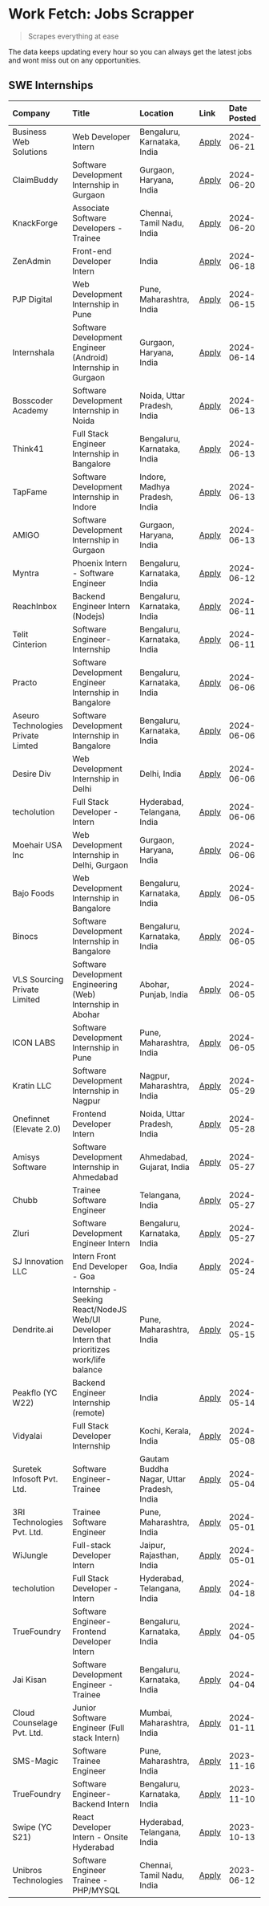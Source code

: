 # Work Fetch: Jobs Scrapper
> Scrapes everything at ease

The data keeps updating every hour so you can always get the latest jobs and wont miss out on any opportunities.

## SWE Internships
<!--START_SECTION:workfetch-->
| Company                            | Title                                                                                        | Location                                  | Link                                                                                                                                                                                                                                                                                                      | Date Posted   |
|:-----------------------------------|:---------------------------------------------------------------------------------------------|:------------------------------------------|:----------------------------------------------------------------------------------------------------------------------------------------------------------------------------------------------------------------------------------------------------------------------------------------------------------|:--------------|
| Business Web Solutions             | Web Developer Intern                                                                         | Bengaluru, Karnataka, India               | [Apply](https://in.linkedin.com/jobs/view/web-developer-intern-at-business-web-solutions-3955640818?position=34&pageNum=0&refId=n20J6yqGGL8QEJ8J4KF9Qw%3D%3D&trackingId=Gq6mJcRK3k75WFnriBR0rg%3D%3D&trk=public_jobs_jserp-result_search-card)                                                            | 2024-06-21    |
| ClaimBuddy                         | Software Development Internship in Gurgaon                                                   | Gurgaon, Haryana, India                   | [Apply](https://in.linkedin.com/jobs/view/software-development-internship-in-gurgaon-at-claimbuddy-3954443602?position=18&pageNum=0&refId=n20J6yqGGL8QEJ8J4KF9Qw%3D%3D&trackingId=cjcWWhRoFtLhwKlDMVKAIg%3D%3D&trk=public_jobs_jserp-result_search-card)                                                  | 2024-06-20    |
| KnackForge                         | Associate Software Developers - Trainee                                                      | Chennai, Tamil Nadu, India                | [Apply](https://in.linkedin.com/jobs/view/associate-software-developers-trainee-at-knackforge-3954566280?position=26&pageNum=0&refId=n20J6yqGGL8QEJ8J4KF9Qw%3D%3D&trackingId=s%2B59augt%2Fy5LKcbUpgFH1w%3D%3D&trk=public_jobs_jserp-result_search-card)                                                   | 2024-06-20    |
| ZenAdmin                           | Front-end Developer Intern                                                                   | India                                     | [Apply](https://in.linkedin.com/jobs/view/front-end-developer-intern-at-zenadmin-3952539008?position=8&pageNum=0&refId=n20J6yqGGL8QEJ8J4KF9Qw%3D%3D&trackingId=LmrVgF0EQwn0j2P6AinBdA%3D%3D&trk=public_jobs_jserp-result_search-card)                                                                     | 2024-06-18    |
| PJP Digital                        | Web Development Internship in Pune                                                           | Pune, Maharashtra, India                  | [Apply](https://in.linkedin.com/jobs/view/web-development-internship-in-pune-at-pjp-digital-3949552300?position=10&pageNum=0&refId=n20J6yqGGL8QEJ8J4KF9Qw%3D%3D&trackingId=JqGnn%2BQNUKtFRDnf%2FSTlXg%3D%3D&trk=public_jobs_jserp-result_search-card)                                                     | 2024-06-15    |
| Internshala                        | Software Development Engineer (Android) Internship in Gurgaon                                | Gurgaon, Haryana, India                   | [Apply](https://in.linkedin.com/jobs/view/software-development-engineer-android-internship-in-gurgaon-at-internshala-3948438390?position=36&pageNum=0&refId=n20J6yqGGL8QEJ8J4KF9Qw%3D%3D&trackingId=RsENkfPLrKK6XVOZavbtRQ%3D%3D&trk=public_jobs_jserp-result_search-card)                                | 2024-06-14    |
| Bosscoder Academy                  | Software Development Internship in Noida                                                     | Noida, Uttar Pradesh, India               | [Apply](https://in.linkedin.com/jobs/view/software-development-internship-in-noida-at-bosscoder-academy-3945808022?position=7&pageNum=0&refId=n20J6yqGGL8QEJ8J4KF9Qw%3D%3D&trackingId=LmzY5QGJeVwHYRhEGGR1oQ%3D%3D&trk=public_jobs_jserp-result_search-card)                                              | 2024-06-13    |
| Think41                            | Full Stack Engineer Internship in Bangalore                                                  | Bengaluru, Karnataka, India               | [Apply](https://in.linkedin.com/jobs/view/full-stack-engineer-internship-in-bangalore-at-think41-3945804692?position=17&pageNum=0&refId=n20J6yqGGL8QEJ8J4KF9Qw%3D%3D&trackingId=tEdn5icU6kcAGtGPHNB2yQ%3D%3D&trk=public_jobs_jserp-result_search-card)                                                    | 2024-06-13    |
| TapFame                            | Software Development Internship in Indore                                                    | Indore, Madhya Pradesh, India             | [Apply](https://in.linkedin.com/jobs/view/software-development-internship-in-indore-at-tapfame-3945805387?position=20&pageNum=0&refId=n20J6yqGGL8QEJ8J4KF9Qw%3D%3D&trackingId=tsCbOV%2Fzn9IdghZXA551VA%3D%3D&trk=public_jobs_jserp-result_search-card)                                                    | 2024-06-13    |
| AMIGO                              | Software Development Internship in Gurgaon                                                   | Gurgaon, Haryana, India                   | [Apply](https://in.linkedin.com/jobs/view/software-development-internship-in-gurgaon-at-amigo-3945802898?position=59&pageNum=0&refId=n20J6yqGGL8QEJ8J4KF9Qw%3D%3D&trackingId=XIDSmUzWREkEuehHMTlCdA%3D%3D&trk=public_jobs_jserp-result_search-card)                                                       | 2024-06-13    |
| Myntra                             | Phoenix Intern - Software Engineer                                                           | Bengaluru, Karnataka, India               | [Apply](https://in.linkedin.com/jobs/view/phoenix-intern-software-engineer-at-myntra-3953507409?position=39&pageNum=0&refId=n20J6yqGGL8QEJ8J4KF9Qw%3D%3D&trackingId=beevy93AjHdUN2hDP16MBA%3D%3D&trk=public_jobs_jserp-result_search-card)                                                                | 2024-06-12    |
| ReachInbox                         | Backend Engineer Intern (Nodejs)                                                             | Bengaluru, Karnataka, India               | [Apply](https://in.linkedin.com/jobs/view/backend-engineer-intern-nodejs-at-reachinbox-3947600647?position=28&pageNum=0&refId=n20J6yqGGL8QEJ8J4KF9Qw%3D%3D&trackingId=zZnj5u1hSS7NE0UJMj4%2FzA%3D%3D&trk=public_jobs_jserp-result_search-card)                                                            | 2024-06-11    |
| Telit Cinterion                    | Software Engineer- Internship                                                                | Bengaluru, Karnataka, India               | [Apply](https://in.linkedin.com/jobs/view/software-engineer-internship-at-telit-cinterion-3946435860?position=47&pageNum=0&refId=n20J6yqGGL8QEJ8J4KF9Qw%3D%3D&trackingId=CsbODKzFUDWdJzOg4lGDfw%3D%3D&trk=public_jobs_jserp-result_search-card)                                                           | 2024-06-11    |
| Practo                             | Software Development Engineer Internship in Bangalore                                        | Bengaluru, Karnataka, India               | [Apply](https://in.linkedin.com/jobs/view/software-development-engineer-internship-in-bangalore-at-practo-3944606104?position=3&pageNum=0&refId=n20J6yqGGL8QEJ8J4KF9Qw%3D%3D&trackingId=bWqKy1nLLvsD5Skphy%2F3AQ%3D%3D&trk=public_jobs_jserp-result_search-card)                                          | 2024-06-06    |
| Aseuro Technologies Private Limted | Software Development Internship in Bangalore                                                 | Bengaluru, Karnataka, India               | [Apply](https://in.linkedin.com/jobs/view/software-development-internship-in-bangalore-at-aseuro-technologies-private-limted-3944607080?position=5&pageNum=0&refId=n20J6yqGGL8QEJ8J4KF9Qw%3D%3D&trackingId=wRaX%2FdocUuGLCUS1FC5K7g%3D%3D&trk=public_jobs_jserp-result_search-card)                       | 2024-06-06    |
| Desire Div                         | Web Development Internship in Delhi                                                          | Delhi, India                              | [Apply](https://in.linkedin.com/jobs/view/web-development-internship-in-delhi-at-desire-div-3944654261?position=25&pageNum=0&refId=n20J6yqGGL8QEJ8J4KF9Qw%3D%3D&trackingId=w%2FUfHcJloli7a0VTV0%2FWyQ%3D%3D&trk=public_jobs_jserp-result_search-card)                                                     | 2024-06-06    |
| techolution                        | Full Stack Developer - Intern                                                                | Hyderabad, Telangana, India               | [Apply](https://in.linkedin.com/jobs/view/full-stack-developer-intern-at-techolution-3947911862?position=43&pageNum=0&refId=n20J6yqGGL8QEJ8J4KF9Qw%3D%3D&trackingId=CFlMHb6BFlQ5wa%2FQDB32fQ%3D%3D&trk=public_jobs_jserp-result_search-card)                                                              | 2024-06-06    |
| Moehair USA Inc                    | Web Development Internship in Delhi, Gurgaon                                                 | Gurgaon, Haryana, India                   | [Apply](https://in.linkedin.com/jobs/view/web-development-internship-in-delhi-gurgaon-at-moehair-usa-inc-3944610150?position=58&pageNum=0&refId=n20J6yqGGL8QEJ8J4KF9Qw%3D%3D&trackingId=a5waFo9dfwIs7coHmt5pFQ%3D%3D&trk=public_jobs_jserp-result_search-card)                                            | 2024-06-06    |
| Bajo Foods                         | Web Development Internship in Bangalore                                                      | Bengaluru, Karnataka, India               | [Apply](https://in.linkedin.com/jobs/view/web-development-internship-in-bangalore-at-bajo-foods-3943704560?position=2&pageNum=0&refId=n20J6yqGGL8QEJ8J4KF9Qw%3D%3D&trackingId=8WxJ91r60hsuzMZFcnbUbg%3D%3D&trk=public_jobs_jserp-result_search-card)                                                      | 2024-06-05    |
| Binocs                             | Software Development Internship in Bangalore                                                 | Bengaluru, Karnataka, India               | [Apply](https://in.linkedin.com/jobs/view/software-development-internship-in-bangalore-at-binocs-3943703711?position=6&pageNum=0&refId=n20J6yqGGL8QEJ8J4KF9Qw%3D%3D&trackingId=43v%2F0Ja48nfIBoOE8Do4Tg%3D%3D&trk=public_jobs_jserp-result_search-card)                                                   | 2024-06-05    |
| VLS Sourcing Private Limited       | Software Development Engineering (Web) Internship in Abohar                                  | Abohar, Punjab, India                     | [Apply](https://in.linkedin.com/jobs/view/software-development-engineering-web-internship-in-abohar-at-vls-sourcing-private-limited-3943706161?position=19&pageNum=0&refId=n20J6yqGGL8QEJ8J4KF9Qw%3D%3D&trackingId=eq7%2B0ALwVv9%2FHLVRI5cHPQ%3D%3D&trk=public_jobs_jserp-result_search-card)             | 2024-06-05    |
| ICON LABS                          | Software Development Internship in Pune                                                      | Pune, Maharashtra, India                  | [Apply](https://in.linkedin.com/jobs/view/software-development-internship-in-pune-at-icon-labs-3943700850?position=31&pageNum=0&refId=n20J6yqGGL8QEJ8J4KF9Qw%3D%3D&trackingId=2fktIM2QjWg%2Fhgdag1s1uQ%3D%3D&trk=public_jobs_jserp-result_search-card)                                                    | 2024-06-05    |
| Kratin LLC                         | Software Development Internship in Nagpur                                                    | Nagpur, Maharashtra, India                | [Apply](https://in.linkedin.com/jobs/view/software-development-internship-in-nagpur-at-kratin-llc-3938124443?position=16&pageNum=0&refId=n20J6yqGGL8QEJ8J4KF9Qw%3D%3D&trackingId=xVynVq7o%2BEuXaF5Pb1zz6g%3D%3D&trk=public_jobs_jserp-result_search-card)                                                 | 2024-05-29    |
| Onefinnet (Elevate 2.0)            | Frontend Developer Intern                                                                    | Noida, Uttar Pradesh, India               | [Apply](https://in.linkedin.com/jobs/view/frontend-developer-intern-at-onefinnet-elevate-2-0-3936812708?position=23&pageNum=0&refId=n20J6yqGGL8QEJ8J4KF9Qw%3D%3D&trackingId=oNLV0zORTDYFipzKzAgy7Q%3D%3D&trk=public_jobs_jserp-result_search-card)                                                        | 2024-05-28    |
| Amisys Software                    | Software Development Internship in Ahmedabad                                                 | Ahmedabad, Gujarat, India                 | [Apply](https://in.linkedin.com/jobs/view/software-development-internship-in-ahmedabad-at-amisys-software-3936336330?position=12&pageNum=0&refId=n20J6yqGGL8QEJ8J4KF9Qw%3D%3D&trackingId=iNC7L2QCrh2OWjj22yM3cA%3D%3D&trk=public_jobs_jserp-result_search-card)                                           | 2024-05-27    |
| Chubb                              | Trainee Software Engineer                                                                    | Telangana, India                          | [Apply](https://in.linkedin.com/jobs/view/trainee-software-engineer-at-chubb-3955950075?position=22&pageNum=0&refId=n20J6yqGGL8QEJ8J4KF9Qw%3D%3D&trackingId=FC%2Fws5ikINzJGj30I03dnw%3D%3D&trk=public_jobs_jserp-result_search-card)                                                                      | 2024-05-27    |
| Zluri                              | Software Development Engineer Intern                                                         | Bengaluru, Karnataka, India               | [Apply](https://in.linkedin.com/jobs/view/software-development-engineer-intern-at-zluri-3935996498?position=40&pageNum=0&refId=n20J6yqGGL8QEJ8J4KF9Qw%3D%3D&trackingId=1zKSCZLCBBg49jsqki87%2Bw%3D%3D&trk=public_jobs_jserp-result_search-card)                                                           | 2024-05-27    |
| SJ Innovation LLC                  | Intern Front End Developer - Goa                                                             | Goa, India                                | [Apply](https://in.linkedin.com/jobs/view/intern-front-end-developer-goa-at-sj-innovation-llc-3931678611?position=9&pageNum=0&refId=n20J6yqGGL8QEJ8J4KF9Qw%3D%3D&trackingId=TCi6tW1wo6k2O%2FBhj51uOA%3D%3D&trk=public_jobs_jserp-result_search-card)                                                      | 2024-05-24    |
| Dendrite.ai                        | Internship - Seeking React/NodeJS Web/UI Developer Intern that prioritizes work/life balance | Pune, Maharashtra, India                  | [Apply](https://in.linkedin.com/jobs/view/internship-seeking-react-nodejs-web-ui-developer-intern-that-prioritizes-work-life-balance-at-dendrite-ai-3926195555?position=45&pageNum=0&refId=n20J6yqGGL8QEJ8J4KF9Qw%3D%3D&trackingId=lJiVLwYniMNsrGypVZI2lQ%3D%3D&trk=public_jobs_jserp-result_search-card) | 2024-05-15    |
| Peakflo (YC W22)                   | Backend Engineer Internship (remote)                                                         | India                                     | [Apply](https://in.linkedin.com/jobs/view/backend-engineer-internship-remote-at-peakflo-yc-w22-3925243704?position=11&pageNum=0&refId=n20J6yqGGL8QEJ8J4KF9Qw%3D%3D&trackingId=Udw2T3AESogdcHOqfgQ%2FzA%3D%3D&trk=public_jobs_jserp-result_search-card)                                                    | 2024-05-14    |
| Vidyalai                           | Full Stack Developer Internship                                                              | Kochi, Kerala, India                      | [Apply](https://in.linkedin.com/jobs/view/full-stack-developer-internship-at-vidyalai-3917285346?position=38&pageNum=0&refId=n20J6yqGGL8QEJ8J4KF9Qw%3D%3D&trackingId=g%2FVOeaCAa4nY5xnb2adK0w%3D%3D&trk=public_jobs_jserp-result_search-card)                                                             | 2024-05-08    |
| Suretek Infosoft Pvt. Ltd.         | Software Engineer-Trainee                                                                    | Gautam Buddha Nagar, Uttar Pradesh, India | [Apply](https://in.linkedin.com/jobs/view/software-engineer-trainee-at-suretek-infosoft-pvt-ltd-3916999948?position=30&pageNum=0&refId=n20J6yqGGL8QEJ8J4KF9Qw%3D%3D&trackingId=6foDz7OtnSI4mlL1TMDQxQ%3D%3D&trk=public_jobs_jserp-result_search-card)                                                     | 2024-05-04    |
| 3RI Technologies Pvt. Ltd.         | Trainee Software Engineer                                                                    | Pune, Maharashtra, India                  | [Apply](https://in.linkedin.com/jobs/view/trainee-software-engineer-at-3ri-technologies-pvt-ltd-3912869178?position=46&pageNum=0&refId=n20J6yqGGL8QEJ8J4KF9Qw%3D%3D&trackingId=ASk59jqi8NAkO5VapAQ24w%3D%3D&trk=public_jobs_jserp-result_search-card)                                                     | 2024-05-01    |
| WiJungle                           | Full-stack Developer Intern                                                                  | Jaipur, Rajasthan, India                  | [Apply](https://in.linkedin.com/jobs/view/full-stack-developer-intern-at-wijungle-3912864543?position=60&pageNum=0&refId=n20J6yqGGL8QEJ8J4KF9Qw%3D%3D&trackingId=rR6vFK1hghxvSaArw%2F4o4g%3D%3D&trk=public_jobs_jserp-result_search-card)                                                                 | 2024-05-01    |
| techolution                        | Full Stack Developer - Intern                                                                | Hyderabad, Telangana, India               | [Apply](https://in.linkedin.com/jobs/view/full-stack-developer-intern-at-techolution-3904814977?position=55&pageNum=0&refId=n20J6yqGGL8QEJ8J4KF9Qw%3D%3D&trackingId=Q6rSu6Yi3qJp9tTaxgfQAw%3D%3D&trk=public_jobs_jserp-result_search-card)                                                                | 2024-04-18    |
| TrueFoundry                        | Software Engineer- Frontend Developer Intern                                                 | Bengaluru, Karnataka, India               | [Apply](https://in.linkedin.com/jobs/view/software-engineer-frontend-developer-intern-at-truefoundry-3887320206?position=24&pageNum=0&refId=n20J6yqGGL8QEJ8J4KF9Qw%3D%3D&trackingId=LeTIs7axWBuGSGkXoU0wAA%3D%3D&trk=public_jobs_jserp-result_search-card)                                                | 2024-04-05    |
| Jai Kisan                          | Software Development Engineer - Trainee                                                      | Bengaluru, Karnataka, India               | [Apply](https://in.linkedin.com/jobs/view/software-development-engineer-trainee-at-jai-kisan-3913911193?position=27&pageNum=0&refId=n20J6yqGGL8QEJ8J4KF9Qw%3D%3D&trackingId=3rJwjC2wb838HYV8znBSJw%3D%3D&trk=public_jobs_jserp-result_search-card)                                                        | 2024-04-04    |
| Cloud Counselage Pvt. Ltd.         | Junior Software Engineer (Full stack Intern)                                                 | Mumbai, Maharashtra, India                | [Apply](https://in.linkedin.com/jobs/view/junior-software-engineer-full-stack-intern-at-cloud-counselage-pvt-ltd-3803132814?position=37&pageNum=0&refId=n20J6yqGGL8QEJ8J4KF9Qw%3D%3D&trackingId=N5WvelniJbz%2F6jxadbIzlw%3D%3D&trk=public_jobs_jserp-result_search-card)                                  | 2024-01-11    |
| SMS-Magic                          | Software Trainee Engineer                                                                    | Pune, Maharashtra, India                  | [Apply](https://in.linkedin.com/jobs/view/software-trainee-engineer-at-sms-magic-3761409781?position=42&pageNum=0&refId=n20J6yqGGL8QEJ8J4KF9Qw%3D%3D&trackingId=3X69DLsdJ4h6fPtIp6auqg%3D%3D&trk=public_jobs_jserp-result_search-card)                                                                    | 2023-11-16    |
| TrueFoundry                        | Software Engineer-Backend Intern                                                             | Bengaluru, Karnataka, India               | [Apply](https://in.linkedin.com/jobs/view/software-engineer-backend-intern-at-truefoundry-3779508170?position=41&pageNum=0&refId=n20J6yqGGL8QEJ8J4KF9Qw%3D%3D&trackingId=i%2F1rjC8DLH5P86fiowXSdQ%3D%3D&trk=public_jobs_jserp-result_search-card)                                                         | 2023-11-10    |
| Swipe (YC S21)                     | React Developer Intern - Onsite Hyderabad                                                    | Hyderabad, Telangana, India               | [Apply](https://in.linkedin.com/jobs/view/react-developer-intern-onsite-hyderabad-at-swipe-yc-s21-3737600089?position=54&pageNum=0&refId=n20J6yqGGL8QEJ8J4KF9Qw%3D%3D&trackingId=YAlP3Mlt%2B1EBqVJi%2BcJFsg%3D%3D&trk=public_jobs_jserp-result_search-card)                                               | 2023-10-13    |
| Unibros Technologies               | Software Engineer Trainee - PHP/MYSQL                                                        | Chennai, Tamil Nadu, India                | [Apply](https://in.linkedin.com/jobs/view/software-engineer-trainee-php-mysql-at-unibros-technologies-3656599241?position=48&pageNum=0&refId=n20J6yqGGL8QEJ8J4KF9Qw%3D%3D&trackingId=put%2BPLR87XPq6K%2Fa4%2F4OUQ%3D%3D&trk=public_jobs_jserp-result_search-card)                                         | 2023-06-12    |
<!--END_SECTION:workfetch-->
